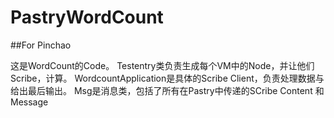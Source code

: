# PastryWordCount

##For Pinchao

这是WordCount的Code。
Testentry类负责生成每个VM中的Node，并让他们Scribe，计算。
WordcountApplication是具体的Scribe Client，负责处理数据与给出最后输出。
Msg是消息类，包括了所有在Pastry中传递的SCribe Content 和 Message
